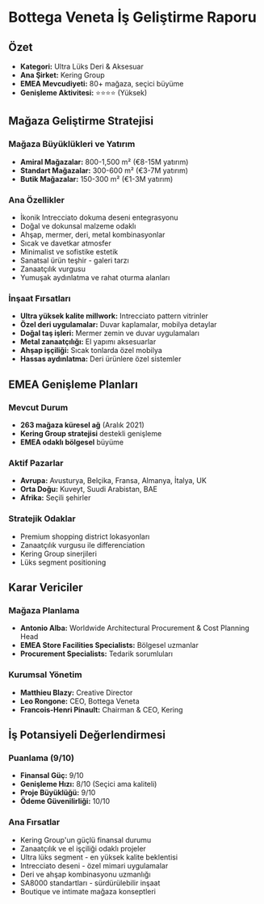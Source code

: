 # Bottega Veneta İş Geliştirme Raporu

## Özet
- **Kategori:** Ultra Lüks Deri & Aksesuar
- **Ana Şirket:** Kering Group
- **EMEA Mevcudiyeti:** 80+ mağaza, seçici büyüme
- **Genişleme Aktivitesi:** ⭐⭐⭐⭐ (Yüksek)

## Mağaza Geliştirme Stratejisi

### Mağaza Büyüklükleri ve Yatırım
- **Amiral Mağazalar:** 800-1,500 m² (€8-15M yatırım)
- **Standart Mağazalar:** 300-600 m² (€3-7M yatırım)
- **Butik Mağazalar:** 150-300 m² (€1-3M yatırım)

### Ana Özellikler
- İkonik Intrecciato dokuma deseni entegrasyonu
- Doğal ve dokunsal malzeme odaklı
- Ahşap, mermer, deri, metal kombinasyonlar
- Sıcak ve davetkar atmosfer
- Minimalist ve sofistike estetik
- Sanatsal ürün teşhir - galeri tarzı
- Zanaatçılık vurgusu
- Yumuşak aydınlatma ve rahat oturma alanları

### İnşaat Fırsatları
- **Ultra yüksek kalite millwork:** Intrecciato pattern vitrinler
- **Özel deri uygulamalar:** Duvar kaplamalar, mobilya detaylar
- **Doğal taş işleri:** Mermer zemin ve duvar uygulamaları
- **Metal zanaatçılığı:** El yapımı aksesuarlar
- **Ahşap işçiliği:** Sıcak tonlarda özel mobilya
- **Hassas aydınlatma:** Deri ürünlere özel sistemler

## EMEA Genişleme Planları

### Mevcut Durum
- **263 mağaza küresel ağ** (Aralık 2021)
- **Kering Group stratejisi** destekli genişleme
- **EMEA odaklı bölgesel** büyüme

### Aktif Pazarlar
- **Avrupa:** Avusturya, Belçika, Fransa, Almanya, İtalya, UK
- **Orta Doğu:** Kuveyt, Suudi Arabistan, BAE
- **Afrika:** Seçili şehirler

### Stratejik Odaklar
- Premium shopping district lokasyonları
- Zanaatçılık vurgusu ile differenciation
- Kering Group sinerjileri
- Lüks segment positioning

## Karar Vericiler

### Mağaza Planlama
- **Antonio Alba:** Worldwide Architectural Procurement & Cost Planning Head
- **EMEA Store Facilities Specialists:** Bölgesel uzmanlar
- **Procurement Specialists:** Tedarik sorumluları

### Kurumsal Yönetim
- **Matthieu Blazy:** Creative Director
- **Leo Rongone:** CEO, Bottega Veneta
- **Francois-Henri Pinault:** Chairman & CEO, Kering

## İş Potansiyeli Değerlendirmesi

### Puanlama (9/10)
- **Finansal Güç:** 9/10
- **Genişleme Hızı:** 8/10 (Seçici ama kaliteli)
- **Proje Büyüklüğü:** 9/10
- **Ödeme Güvenilirliği:** 10/10

### Ana Fırsatlar
- Kering Group'un güçlü finansal durumu
- Zanaatçılık ve el işçiliği odaklı projeler
- Ultra lüks segment - en yüksek kalite beklentisi
- Intrecciato deseni - özel mimari uygulamalar
- Deri ve ahşap kombinasyonu uzmanlığı
- SA8000 standartları - sürdürülebilir inşaat
- Boutique ve intimate mağaza konseptleri